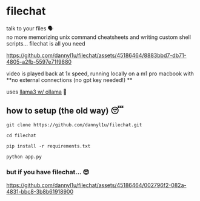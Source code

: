 # filechat

talk to your files 🗣️  
no more memorizing unix command cheatsheets and writing custom shell scripts... filechat is all you need

https://github.com/dannyl1u/filechat/assets/45186464/8883bbd7-db71-4805-a2fb-5597e71f9880

video is played back at 1x speed, running locally on a m1 pro macbook with **no external connections (no gpt key needed!) **

uses [llama3 w/ ollama](https://ollama.com/library/llama3) 🦙

## how to setup (the old way) 😴

`git clone https://github.com/dannyl1u/filechat.git`

`cd filechat`

`pip install -r requirements.txt`

`python app.py`

### but if you have filechat... 😎

https://github.com/dannyl1u/filechat/assets/45186464/002796f2-082a-4831-bbc8-3b8b61918900

